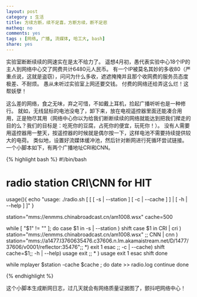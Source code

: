 ```yaml
---
layout: post 
category : 生活
title: 方续方断，续不足喜，方断方续，断不足悲 
matheq: no
comments: yes
tags : [网络, 广播, 流媒体, 哈工大, bash] 
share: yes
---
```


实验室断断续续的网速实在是太不给力了。
遥想4月初，愚代表实验中心18个IP的主人到网络中心交了网费共计6480元人民币。
有一个IP被莫名其妙的多收80（严重点说，这就是盗窃），问问为什么多收，遮遮掩掩并且那个收网费的服务员态度极差、不耐烦。
愚从未听过实验室上网还要交钱。
付费的网络还给弄这么烂！这帮妖孽！

这么差的网络，食之无味，弃之可惜，不如戴上耳机，捡起广播听听也是一种修行。
就如，无线鼠标的电池没电了，卸下来，放在电视遥控器里面还能凑合用用，正是物尽其用（网络中心你以为给我们断断续续的网络就能达到把我们撵走的目的么？我们的目标是：吃死你的豆腐，占死你的便宜，玩死你！）。
没有人需要用遥控器用一整天，按遥控器的时候就是偶尔按一下，这样电池不需要持续提供较大的电荷。
类似地，设置好流媒体缓冲池，然后针对断网进行死循环尝试链接。
一个小脚本如下，有两个广播地址CRI和CNN。

{% highlight bash  %}
#!/bin/bash
# radio station CRI\CNN for HIT

usage(){
	echo "usage: ./radio.sh [ [ [ -s | --station ] [ -c | --cache  ]   ] | [ -h | --help ]  ]"
}

station="mms://enmms.chinabroadcast.cn/am1008.wsx"
cache=500

while [ "$1" != "" ]; do
	case $1 in
		-s | --station )	shift
			case $1 in
				CRI | cri ) station="mms://enmms.chinabroadcast.cn/am1008.wsx" ;;
				CNN | cnn ) station="mms://a1477.l3760635476.c37606.n.lm.akamaistream.net/D/1477/37606/v0001/reflector:35476";;
				*)	exit 1
			esac
			;;
		-c | --cache)	shift
			cache=$1;;
		-h | --help)	usage
			exit ;;
		* ) usage
			exit 1
	esac
	shift
done


while  mplayer $station -cache $cache  ; do
	date >> radio.log
	continue
done

{% endhighlight %}

这个小脚本生成断网日志，过几天就会有网络质量证据图了，颤抖吧网络中心！
